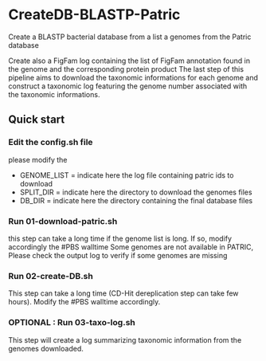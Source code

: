 # CreateDB-BLASTP-Patric
Create a BLASTP bacterial database from a list a genomes from the Patric database

Create also a FigFam log containing the list of FigFam annotation found in the genome and the corresponding protein product
The last step of this pipeline aims to download the taxonomic informations for each genome and construct a taxonomic log featuring the genome number associated with the taxonomic informations.

## Quick start

### Edit the config.sh file
please modify the 
  - GENOME_LIST = indicate here the log file containing patric ids to download
  - SPLIT_DIR = indicate here the directory to download the genomes files
  - DB_DIR = indicate here the directory containing the final database files
  
### Run 01-download-patric.sh
this step can take a long time if the genome list is long. If so, modify accordingly the #PBS walltime
Some genomes are not available in PATRIC, Please check the output log to verify if some genomes are missing

### Run 02-create-DB.sh
This step can take a long time (CD-Hit dereplication step can take few hours). Modify the #PBS walltime accordingly.

### OPTIONAL : Run 03-taxo-log.sh
This step will create a log summarizing taxonomic information from the genomes downloaded.

